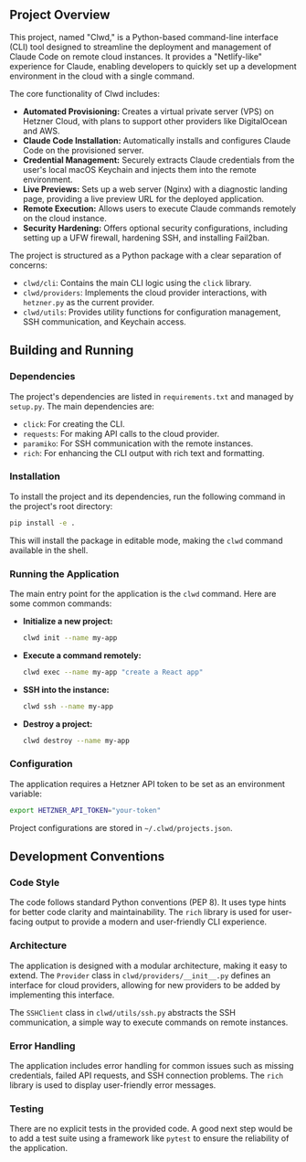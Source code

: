 
## Project Overview

This project, named "Clwd," is a Python-based command-line interface (CLI) tool designed to streamline the deployment and management of Claude Code on remote cloud instances. It provides a "Netlify-like" experience for Claude, enabling developers to quickly set up a development environment in the cloud with a single command.

The core functionality of Clwd includes:
- **Automated Provisioning:** Creates a virtual private server (VPS) on Hetzner Cloud, with plans to support other providers like DigitalOcean and AWS.
- **Claude Code Installation:** Automatically installs and configures Claude Code on the provisioned server.
- **Credential Management:** Securely extracts Claude credentials from the user's local macOS Keychain and injects them into the remote environment.
- **Live Previews:** Sets up a web server (Nginx) with a diagnostic landing page, providing a live preview URL for the deployed application.
- **Remote Execution:** Allows users to execute Claude commands remotely on the cloud instance.
- **Security Hardening:** Offers optional security configurations, including setting up a UFW firewall, hardening SSH, and installing Fail2ban.

The project is structured as a Python package with a clear separation of concerns:
- `clwd/cli`: Contains the main CLI logic using the `click` library.
- `clwd/providers`: Implements the cloud provider interactions, with `hetzner.py` as the current provider.
- `clwd/utils`: Provides utility functions for configuration management, SSH communication, and Keychain access.

## Building and Running

### Dependencies

The project's dependencies are listed in `requirements.txt` and managed by `setup.py`. The main dependencies are:
- `click`: For creating the CLI.
- `requests`: For making API calls to the cloud provider.
- `paramiko`: For SSH communication with the remote instances.
- `rich`: For enhancing the CLI output with rich text and formatting.

### Installation

To install the project and its dependencies, run the following command in the project's root directory:

```bash
pip install -e .
```

This will install the package in editable mode, making the `clwd` command available in the shell.

### Running the Application

The main entry point for the application is the `clwd` command. Here are some common commands:

- **Initialize a new project:**
  ```bash
  clwd init --name my-app
  ```

- **Execute a command remotely:**
  ```bash
  clwd exec --name my-app "create a React app"
  ```

- **SSH into the instance:**
  ```bash
  clwd ssh --name my-app
  ```

- **Destroy a project:**
  ```bash
  clwd destroy --name my-app
  ```

### Configuration

The application requires a Hetzner API token to be set as an environment variable:

```bash
export HETZNER_API_TOKEN="your-token"
```

Project configurations are stored in `~/.clwd/projects.json`.

## Development Conventions

### Code Style

The code follows standard Python conventions (PEP 8). It uses type hints for better code clarity and maintainability. The `rich` library is used for user-facing output to provide a modern and user-friendly CLI experience.

### Architecture

The application is designed with a modular architecture, making it easy to extend. The `Provider` class in `clwd/providers/__init__.py` defines an interface for cloud providers, allowing for new providers to be added by implementing this interface.

The `SSHClient` class in `clwd/utils/ssh.py` abstracts the SSH communication, a simple way to execute commands on remote instances.

### Error Handling

The application includes error handling for common issues such as missing credentials, failed API requests, and SSH connection problems. The `rich` library is used to display user-friendly error messages.

### Testing

There are no explicit tests in the provided code. A good next step would be to add a test suite using a framework like `pytest` to ensure the reliability of the application.
